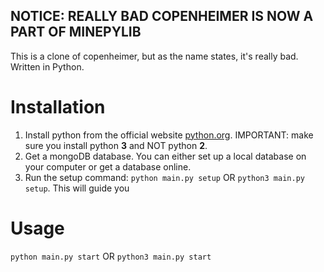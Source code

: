 ## NOTICE: REALLY BAD COPENHEIMER IS NOW A PART OF MINEPYLIB


This is a clone of copenheimer, but as the name states, it's really bad. Written in Python.

# Installation

1. Install python from the official website [python.org](https://www.python.org/). IMPORTANT: make sure you install python **3** and NOT python **2**.
2. Get a mongoDB database. You can either set up a local database on your computer or get a database online.
3. Run the setup command: ``python main.py setup`` OR ``python3 main.py setup``. This will guide you 


# Usage
`python main.py start` OR `python3 main.py start`
